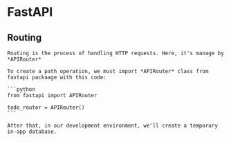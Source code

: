 # FastAPI

## Routing

    Routing is the process of handling HTTP requests. Here, it's manage by *APIRouter*

    To create a path operation, we must import *APIRouter* class from fastapi packaage with this code:

    ```python
    from fastapi import APIRouter

    todo_router = APIRouter()
    ```

    After that, in our development environment, we'll create a temporary in-app database.
